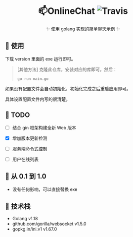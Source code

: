 <div align="center">
  
# 📫OnlineChat ![Travis](https://img.shields.io/badge/Version-1.0-brightgreen.svg)
✨ 使用 golang 实现的简单聊天示例 ✨

 </div>


## 🎈 使用

下载 version 里面的 exe 运行即可。

> [其他方法] 克隆此仓库，安装对应的库即可，然后：
>
> ```shell
> go run main.go
> ```

如果没有配置文件会自动初始化，初始化完成之后重启应用即可。

具体设置配置文件内写的很清楚。

## 📝 TODO

- [ ] 结合 gin 框架构建全新 Web 版本

- [x] 增加版本更新检测 
- [ ] 服务端命令式控制
- [ ] 用户在线列表

## 🚀 从 0.1 到 1.0

- 没有任何影响，可以直接替换 exe

## 🎡 技术栈

- Golang v1.18
- github.com/gorilla/websocket v1.5.0
- gopkg.in/ini.v1 v1.67.0
